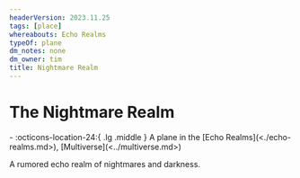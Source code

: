 ```yaml
---
headerVersion: 2023.11.25
tags: [place]
whereabouts: Echo Realms
typeOf: plane
dm_notes: none
dm_owner: tim
title: Nightmare Realm
---
```

# The Nightmare Realm
<div class="grid cards ext-narrow-margin ext-one-column" markdown>
-    :octicons-location-24:{ .lg .middle } A plane in the [Echo Realms](<./echo-realms.md>), [Multiverse](<../multiverse.md>)  
</div>


A rumored echo realm of nightmares and darkness.
